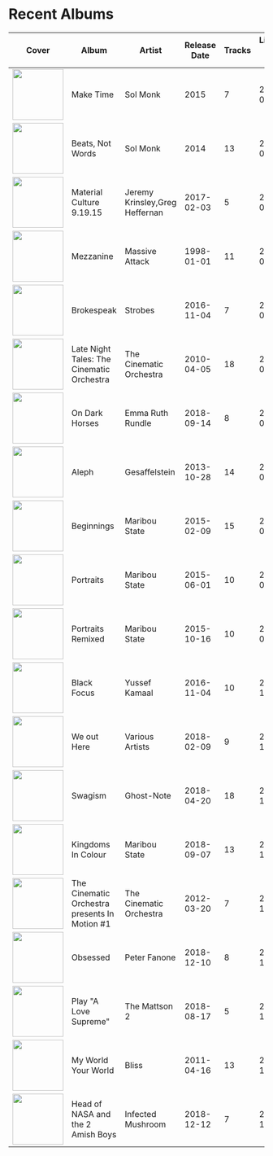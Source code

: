 # Recent Albums

Cover|Album|Artist|Release Date|Tracks|Library Add Date
-----|-----|------|------------|------|----------------
<a href="https://open.spotify.com/album/5rEeRWqFBA4Cc8rpvLCno6" target="_blank"><img width="100" src="https://i.scdn.co/image/3768eb4a008c18600bcf8af2c2eed84124b55ab2"></a> | Make Time | Sol Monk | 2015 | 7 | 2019-01-25
<a href="https://open.spotify.com/album/7HoV3rUHCRRiMswjAmhS29" target="_blank"><img width="100" src="https://i.scdn.co/image/a678ee8cf178ae9f6a80589c9aa64a4bf0960b03"></a> | Beats, Not Words | Sol Monk | 2014 | 13 | 2019-01-25
<a href="https://open.spotify.com/album/33YBL2v5dzcgEeebJ2E5Xn" target="_blank"><img width="100" src="https://i.scdn.co/image/ef2c9ef89585fb686a2a0a86a1b88d421a369d48"></a> | Material Culture 9.19.15 | Jeremy Krinsley,Greg Heffernan | 2017-02-03 | 5 | 2019-01-24
<a href="https://open.spotify.com/album/49MNmJhZQewjt06rpwp6QR" target="_blank"><img width="100" src="https://i.scdn.co/image/fea588a046b0f48120af06217d95eb0fa08ce8bf"></a> | Mezzanine | Massive Attack | 1998-01-01 | 11 | 2019-01-24
<a href="https://open.spotify.com/album/51qMfFrWslTbRpBTYVFiD5" target="_blank"><img width="100" src="https://i.scdn.co/image/93348d31ff948fe1d614c416c037756eae092753"></a> | Brokespeak | Strobes | 2016-11-04 | 7 | 2019-01-18
<a href="https://open.spotify.com/album/5IoORpSLb3o30qGDIdLIst" target="_blank"><img width="100" src="https://i.scdn.co/image/6f01e7ba06cd5673e44f075abb1540e8c91e0ad7"></a> | Late Night Tales: The Cinematic Orchestra | The Cinematic Orchestra | 2010-04-05 | 18 | 2019-01-16
<a href="https://open.spotify.com/album/1vcWwbIr1mePnssmxYvmGH" target="_blank"><img width="100" src="https://i.scdn.co/image/cb77df60b2e0047d8c260494bcfe0dd263862a68"></a> | On Dark Horses | Emma Ruth Rundle | 2018-09-14 | 8 | 2019-01-13
<a href="https://open.spotify.com/album/6vkelyqZYJqCehj9g4oqAP" target="_blank"><img width="100" src="https://i.scdn.co/image/d5291ee6e37ba4e9b789b3b1b93209d52dd8436e"></a> | Aleph | Gesaffelstein | 2013-10-28 | 14 | 2019-01-13
<a href="https://open.spotify.com/album/3ZjUnHZEqBSoj82rwdxYO8" target="_blank"><img width="100" src="https://i.scdn.co/image/91272fdd924557196c0b146dc18112659d501f08"></a> | Beginnings | Maribou State | 2015-02-09 | 15 | 2019-01-04
<a href="https://open.spotify.com/album/4nNZ5UJCzhlfJbip0SDLI1" target="_blank"><img width="100" src="https://i.scdn.co/image/00deff0177817747a4eab66e68fe8c53c87c5d3b"></a> | Portraits | Maribou State | 2015-06-01 | 10 | 2019-01-04
<a href="https://open.spotify.com/album/5U8ApCp9atnu8XWosMYZ8s" target="_blank"><img width="100" src="https://i.scdn.co/image/8e426fe302333c1151fcb7c2909539a996212446"></a> | Portraits Remixed | Maribou State | 2015-10-16 | 10 | 2019-01-04
<a href="https://open.spotify.com/album/1KWarFkQHyQOG6dnOeGrwQ" target="_blank"><img width="100" src="https://i.scdn.co/image/0002c7ed2b8d74a05323f9e32d074d8f032fc97f"></a> | Black Focus | Yussef Kamaal | 2016-11-04 | 10 | 2018-12-29
<a href="https://open.spotify.com/album/2nKONYePj1fPJ0rKETKMIk" target="_blank"><img width="100" src="https://i.scdn.co/image/9a8e8ecbd781f66eee857839a62f18a050fd719a"></a> | We out Here | Various Artists | 2018-02-09 | 9 | 2018-12-29
<a href="https://open.spotify.com/album/489jTX3BYtzDBjLgXpSRpk" target="_blank"><img width="100" src="https://i.scdn.co/image/5039c6523f771e6843d84558ea0693c477287eb3"></a> | Swagism | Ghost-Note | 2018-04-20 | 18 | 2018-12-29
<a href="https://open.spotify.com/album/70FGsJuLXPQHYdKmEZZFq9" target="_blank"><img width="100" src="https://i.scdn.co/image/82bf41b56b1499ac3d1ae06d99fe57256ed84256"></a> | Kingdoms In Colour | Maribou State | 2018-09-07 | 13 | 2018-12-29
<a href="https://open.spotify.com/album/1u2MIONeSkVJDGC2Ft3efs" target="_blank"><img width="100" src="https://i.scdn.co/image/0ede165293f21a7c6872de3d28a062e33ad96345"></a> | The Cinematic Orchestra presents In Motion #1 | The Cinematic Orchestra | 2012-03-20 | 7 | 2018-12-27
<a href="https://open.spotify.com/album/4D93l1KdC5aCEgxWCCEi36" target="_blank"><img width="100" src="https://i.scdn.co/image/2e6d175fa797c077e5ff4270ad6a1365c7787d63"></a> | Obsessed | Peter Fanone | 2018-12-10 | 8 | 2018-12-18
<a href="https://open.spotify.com/album/3psEGn3VyH7ydZ4cW5Gcb7" target="_blank"><img width="100" src="https://i.scdn.co/image/5e57e3aebff08d258841e92f93c86835025bcc4c"></a> | Play "A Love Supreme" | The Mattson 2 | 2018-08-17 | 5 | 2018-12-17
<a href="https://open.spotify.com/album/4pRjL4jSxQtBEIYSHEVDQ2" target="_blank"><img width="100" src="https://i.scdn.co/image/98b9d9e1653b244840b69902ac78508d01f86cf8"></a> | My World Your World | Bliss | 2011-04-16 | 13 | 2018-12-16
<a href="https://open.spotify.com/album/5VVuvHfpofdhT6ExslEk2B" target="_blank"><img width="100" src="https://i.scdn.co/image/7fcdf86059a7b6281b237c7e53c89884dd4d5115"></a> | Head of NASA and the 2 Amish Boys | Infected Mushroom | 2018-12-12 | 7 | 2018-12-16
